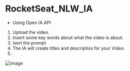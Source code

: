 # RocketSeat_NLW_IA

* Using Open IA API

1. Upload the video.
2. Insert some key words about what the video is about.
3. Isert the prompt
4. The IA will create titles and descriptios for your Video.
5. 
![image](https://github.com/GabrielRioo/RocketSeat_NLW_IA/assets/61875527/2450265c-f662-49e2-a28a-69d469b2b1de)
